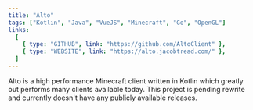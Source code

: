```yaml
---
title: "Alto"
tags: ["Kotlin", "Java", "VueJS", "Minecraft", "Go", "OpenGL"]
links:
  [
    { type: "GITHUB", link: "https://github.com/AltoClient" },
    { type: "WEBSITE", link: "https://alto.jacobtread.com/" },
  ]
---
```


Alto is a high performance Minecraft client written in Kotlin which greatly out performs many clients available today. This project is pending rewrite and currently doesn't have any publicly available releases.
